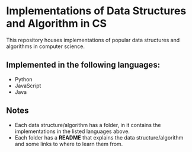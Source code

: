 # Implementations of Data Structures and Algorithm in CS
This repository houses implementations of popular data structures and algorithms in computer science.

## Implemented in the following languages:
- Python
- JavaScript
- Java

## Notes
- Each data structure/algorithm has a folder, in it contains the implementations in the listed languages above.
- Each folder has a **README** that explains the data structure/algorithm and some links to where to learn them from.